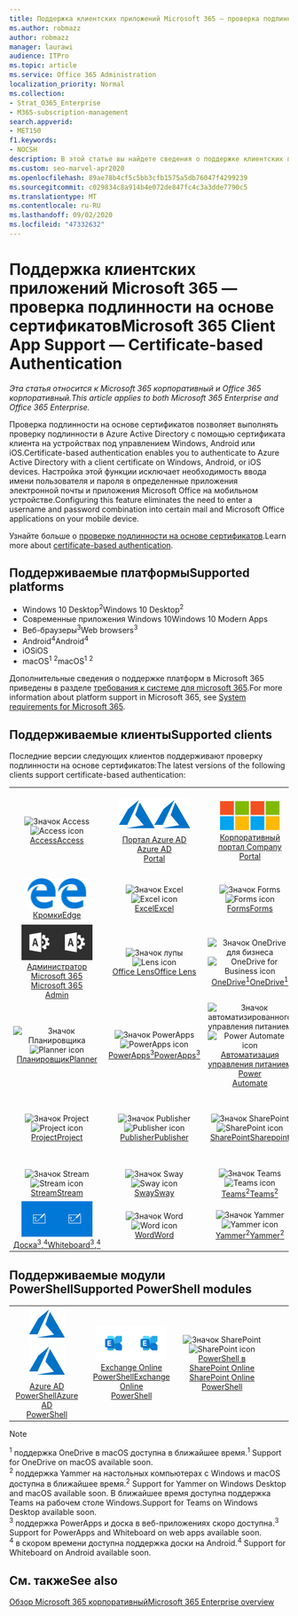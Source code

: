 ```yaml
---
title: Поддержка клиентских приложений Microsoft 365 — проверка подлинности на основе сертификатов
ms.author: robmazz
author: robmazz
manager: laurawi
audience: ITPro
ms.topic: article
ms.service: Office 365 Administration
localization_priority: Normal
ms.collection:
- Strat_O365_Enterprise
- M365-subscription-management
search.appverid:
- MET150
f1.keywords:
- NOCSH
description: В этой статье вы найдете сведения о поддержке клиентских приложений Microsoft 365 для проверки подлинности на основе сертификатов.
ms.custom: seo-marvel-apr2020
ms.openlocfilehash: 89ae78b4cf5c5bb3cfb1575a5db76047f4299239
ms.sourcegitcommit: c029834c8a914b4e072de847fc4c3a3dde7790c5
ms.translationtype: MT
ms.contentlocale: ru-RU
ms.lasthandoff: 09/02/2020
ms.locfileid: "47332632"
---
```

# <a name="microsoft-365-client-app-support--certificate-based-authentication"></a><span data-ttu-id="30737-103">Поддержка клиентских приложений Microsoft 365 — проверка подлинности на основе сертификатов</span><span class="sxs-lookup"><span data-stu-id="30737-103">Microsoft 365 Client App Support — Certificate-based Authentication</span></span>

<span data-ttu-id="30737-104">*Эта статья относится к Microsoft 365 корпоративный и Office 365 корпоративный.*</span><span class="sxs-lookup"><span data-stu-id="30737-104">*This article applies to both Microsoft 365 Enterprise and Office 365 Enterprise.*</span></span>

<span data-ttu-id="30737-105">Проверка подлинности на основе сертификатов позволяет выполнять проверку подлинности в Azure Active Directory с помощью сертификата клиента на устройствах под управлением Windows, Android или iOS.</span><span class="sxs-lookup"><span data-stu-id="30737-105">Certificate-based authentication enables you to authenticate to Azure Active Directory with a client certificate on Windows, Android, or iOS devices.</span></span> <span data-ttu-id="30737-106">Настройка этой функции исключает необходимость ввода имени пользователя и пароля в определенные приложения электронной почты и приложения Microsoft Office на мобильном устройстве.</span><span class="sxs-lookup"><span data-stu-id="30737-106">Configuring this feature eliminates the need to enter a username and password combination into certain mail and Microsoft Office applications on your mobile device.</span></span>

<span data-ttu-id="30737-107">Узнайте больше о [проверке подлинности на основе сертификатов](https://docs.microsoft.com/azure/active-directory/authentication/active-directory-certificate-based-authentication-get-started).</span><span class="sxs-lookup"><span data-stu-id="30737-107">Learn more about [certificate-based authentication](https://docs.microsoft.com/azure/active-directory/authentication/active-directory-certificate-based-authentication-get-started).</span></span>

## <a name="supported-platforms"></a><span data-ttu-id="30737-108">Поддерживаемые платформы</span><span class="sxs-lookup"><span data-stu-id="30737-108">Supported platforms</span></span>

 - <span data-ttu-id="30737-109">Windows 10 Desktop<sup>2</sup></span><span class="sxs-lookup"><span data-stu-id="30737-109">Windows 10 Desktop<sup>2</sup></span></span>
 - <span data-ttu-id="30737-110">Современные приложения Windows 10</span><span class="sxs-lookup"><span data-stu-id="30737-110">Windows 10 Modern Apps</span></span>
 - <span data-ttu-id="30737-111">Веб-браузеры<sup>3</sup></span><span class="sxs-lookup"><span data-stu-id="30737-111">Web browsers<sup>3</sup></span></span>
 - <span data-ttu-id="30737-112">Android<sup>4</sup></span><span class="sxs-lookup"><span data-stu-id="30737-112">Android<sup>4</sup></span></span>
 - <span data-ttu-id="30737-113">iOS</span><span class="sxs-lookup"><span data-stu-id="30737-113">iOS</span></span>
 - <span data-ttu-id="30737-114">macOS<sup>1</sup> <sup>2</sup></span><span class="sxs-lookup"><span data-stu-id="30737-114">macOS<sup>1</sup> <sup>2</sup></span></span>

<span data-ttu-id="30737-115">Дополнительные сведения о поддержке платформ в Microsoft 365 приведены в разделе [требования к системе для microsoft 365](https://products.office.com/office-system-requirements).</span><span class="sxs-lookup"><span data-stu-id="30737-115">For more information about platform support in Microsoft 365, see [System requirements for Microsoft 365](https://products.office.com/office-system-requirements).</span></span>

## <a name="supported-clients"></a><span data-ttu-id="30737-116">Поддерживаемые клиенты</span><span class="sxs-lookup"><span data-stu-id="30737-116">Supported clients</span></span>

<span data-ttu-id="30737-117">Последние версии следующих клиентов поддерживают проверку подлинности на основе сертификатов:</span><span class="sxs-lookup"><span data-stu-id="30737-117">The latest versions of the following clients support certificate-based authentication:</span></span>

| | | | | | |
|:---:|:---:|:---:|:---:|:---:|:---:|
| <span data-ttu-id="30737-118">![Значок Access](../media/o365-access-64x64.png)</span><span class="sxs-lookup"><span data-stu-id="30737-118">![Access icon](../media/o365-access-64x64.png)</span></span> <br> [<span data-ttu-id="30737-119">Access</span><span class="sxs-lookup"><span data-stu-id="30737-119">Access</span></span>](https://products.office.com/access) | <span data-ttu-id="30737-120">![Значок Azure](../media/o365-azure-64x64.png)</span><span class="sxs-lookup"><span data-stu-id="30737-120">![Azure icon](../media/o365-azure-64x64.png)</span></span> <br> [<span data-ttu-id="30737-121">Портал Azure AD <br></span><span class="sxs-lookup"><span data-stu-id="30737-121">Azure AD <br> Portal </span></span>](https://azure.microsoft.com/features/azure-portal/) | <span data-ttu-id="30737-122">![Значок портала компании](../media/o365-microsoft-64x64.png)</span><span class="sxs-lookup"><span data-stu-id="30737-122">![Company portal icon](../media/o365-microsoft-64x64.png)</span></span> <br> [<span data-ttu-id="30737-123">Корпоративный <br> портал </span><span class="sxs-lookup"><span data-stu-id="30737-123">Company <br> Portal </span></span>](https://docs.microsoft.com/intune-user-help/sign-in-to-the-company-portal) | <span data-ttu-id="30737-124">![Значок delve](../media/o365-delve-64x64.png)</span><span class="sxs-lookup"><span data-stu-id="30737-124">![Delve icon](../media/o365-delve-64x64.png)</span></span> <br> [<span data-ttu-id="30737-125">Delve</span><span class="sxs-lookup"><span data-stu-id="30737-125">Delve</span></span>](https://products.office.com/business/intelligent-search) | <span data-ttu-id="30737-126">![Значок Dynamics 365](../media/o365-dynamics365-64x64.png)</span><span class="sxs-lookup"><span data-stu-id="30737-126">![Dynamics 365 icon](../media/o365-dynamics365-64x64.png)</span></span> <br> [<span data-ttu-id="30737-127">Dynamics 365</span><span class="sxs-lookup"><span data-stu-id="30737-127">Dynamics 365</span></span>](https://dynamics.microsoft.com) 
| <span data-ttu-id="30737-128">![Значок пограничного сервера](../media/o365-edge-64x64.png)</span><span class="sxs-lookup"><span data-stu-id="30737-128">![Edge icon](../media/o365-edge-64x64.png)</span></span> <br> [<span data-ttu-id="30737-129">Кромки</span><span class="sxs-lookup"><span data-stu-id="30737-129">Edge</span></span>](https://www.microsoft.com/windows/microsoft-edge) | <span data-ttu-id="30737-130">![Значок Excel](../media/o365-excel-64x64.png)</span><span class="sxs-lookup"><span data-stu-id="30737-130">![Excel icon](../media/o365-excel-64x64.png)</span></span> <br> [<span data-ttu-id="30737-131">Excel</span><span class="sxs-lookup"><span data-stu-id="30737-131">Excel</span></span>](https://products.office.com/excel) | <span data-ttu-id="30737-132">![Значок Forms](../media/o365-forms-64x64.png)</span><span class="sxs-lookup"><span data-stu-id="30737-132">![Forms icon](../media/o365-forms-64x64.png)</span></span> <br> [<span data-ttu-id="30737-133">Forms</span><span class="sxs-lookup"><span data-stu-id="30737-133">Forms</span></span>](https://flow.microsoft.com/connectors/shared_microsoftforms/microsoft-forms/) | <span data-ttu-id="30737-134">![Значок Kaizala](../media/o365-kaizala-64x64.png)</span><span class="sxs-lookup"><span data-stu-id="30737-134">![Kaizala icon](../media/o365-kaizala-64x64.png)</span></span> <br> [<span data-ttu-id="30737-135">Kaizala</span><span class="sxs-lookup"><span data-stu-id="30737-135">Kaizala</span></span>](https://products.office.com/en/business/microsoft-kaizala) | <span data-ttu-id="30737-136">![Значок Office.com](../media/o365-office-64x64.png)</span><span class="sxs-lookup"><span data-stu-id="30737-136">![Office.com icon](../media/o365-office-64x64.png)</span></span> <br> [<span data-ttu-id="30737-137">Office.com</span><span class="sxs-lookup"><span data-stu-id="30737-137">Office.com</span></span>](https://www.office.com/) 
| <span data-ttu-id="30737-138">![Значок администратора Office 365](../media/o365-o365admin-64x64.png)</span><span class="sxs-lookup"><span data-stu-id="30737-138">![Office 365 Admin icon](../media/o365-o365admin-64x64.png)</span></span> <br> [<span data-ttu-id="30737-139">Администратор Microsoft 365 <br></span><span class="sxs-lookup"><span data-stu-id="30737-139">Microsoft 365 <br> Admin</span></span>](https://products.office.com/business/manage-office-365-admin-app) | <span data-ttu-id="30737-140">![Значок лупы](../media/o365-lens-64x64.png)</span><span class="sxs-lookup"><span data-stu-id="30737-140">![Lens icon](../media/o365-lens-64x64.png)</span></span> <br> [<span data-ttu-id="30737-141">Office Lens</span><span class="sxs-lookup"><span data-stu-id="30737-141">Office Lens</span></span>](https://www.microsoft.com/p/office-lens/9wzdncrfj3t8?activetab=pivot%3Aoverviewtab) | <span data-ttu-id="30737-142">![Значок OneDrive для бизнеса](../media/o365-OneDrive-64x64.png)</span><span class="sxs-lookup"><span data-stu-id="30737-142">![OneDrive for Business icon](../media/o365-OneDrive-64x64.png)</span></span> <br> [<span data-ttu-id="30737-143">OneDrive<sup>1</sup></span><span class="sxs-lookup"><span data-stu-id="30737-143">OneDrive<sup>1</sup></span></span>](https://products.office.com/onedrive-for-business/online-cloud-storage) |  <span data-ttu-id="30737-144">![Значок OneNote](../media/o365-OneNote-64x64.png)</span><span class="sxs-lookup"><span data-stu-id="30737-144">![OneNote icon](../media/o365-OneNote-64x64.png)</span></span> <br> [<span data-ttu-id="30737-145">OneNote</span><span class="sxs-lookup"><span data-stu-id="30737-145">OneNote</span></span>](https://products.office.com/onenote) | <span data-ttu-id="30737-146">![Значок Outlook](../media/o365-outlook-64x64.png)</span><span class="sxs-lookup"><span data-stu-id="30737-146">![Outlook icon](../media/o365-outlook-64x64.png)</span></span> <br> [<span data-ttu-id="30737-147">Outlook</span><span class="sxs-lookup"><span data-stu-id="30737-147">Outlook</span></span>](https://products.office.com/outlook) 
| <span data-ttu-id="30737-148">![Значок Планировщика](../media/o365-planner-64x64.png)</span><span class="sxs-lookup"><span data-stu-id="30737-148">![Planner icon](../media/o365-planner-64x64.png)</span></span> <br> [<span data-ttu-id="30737-149">Планировщик</span><span class="sxs-lookup"><span data-stu-id="30737-149">Planner</span></span>](https://products.office.com/business/task-management-software) | <span data-ttu-id="30737-150">![Значок PowerApps](../media/o365-powerapps-64x64.png)</span><span class="sxs-lookup"><span data-stu-id="30737-150">![PowerApps icon](../media/o365-powerapps-64x64.png)</span></span> <br> [<span data-ttu-id="30737-151">PowerApps<sup>3</sup></span><span class="sxs-lookup"><span data-stu-id="30737-151">PowerApps<sup>3</sup></span></span>](https://powerapps.microsoft.com) | <span data-ttu-id="30737-152">![Значок автоматизированного управления питанием](../media/o365-flow-64x64.png)</span><span class="sxs-lookup"><span data-stu-id="30737-152">![Power Automate icon](../media/o365-flow-64x64.png)</span></span> <br> [<span data-ttu-id="30737-153">Автоматизация управления питанием <br></span><span class="sxs-lookup"><span data-stu-id="30737-153">Power <br> Automate</span></span>](https://flow.microsoft.com) | <span data-ttu-id="30737-154">![Значок PowerBI](../media/o365-powerbi-64x64.png)</span><span class="sxs-lookup"><span data-stu-id="30737-154">![PowerBI icon](../media/o365-powerbi-64x64.png)</span></span> <br> [<span data-ttu-id="30737-155">Power BI</span><span class="sxs-lookup"><span data-stu-id="30737-155">Power BI</span></span>](https://powerbi.microsoft.com)| <span data-ttu-id="30737-156">![Значок PowerPoint](../media/o365-powerpoint-64x64.png)</span><span class="sxs-lookup"><span data-stu-id="30737-156">![PowerPoint icon](../media/o365-powerpoint-64x64.png)</span></span> <br> [<span data-ttu-id="30737-157">PowerPoint</span><span class="sxs-lookup"><span data-stu-id="30737-157">PowerPoint</span></span>](https://products.office.com/powerpoint) 
| <span data-ttu-id="30737-158">![Значок Project](../media/o365-project-64x64.png)</span><span class="sxs-lookup"><span data-stu-id="30737-158">![Project icon](../media/o365-project-64x64.png)</span></span> <br> [<span data-ttu-id="30737-159">Project</span><span class="sxs-lookup"><span data-stu-id="30737-159">Project</span></span>](https://products.office.com/project) | <span data-ttu-id="30737-160">![Значок Publisher](../media/o365-publisher-64x64.png)</span><span class="sxs-lookup"><span data-stu-id="30737-160">![Publisher icon](../media/o365-publisher-64x64.png)</span></span> <br> [<span data-ttu-id="30737-161">Publisher</span><span class="sxs-lookup"><span data-stu-id="30737-161">Publisher</span></span>](https://products.office.com/publisher) | <span data-ttu-id="30737-162">![Значок SharePoint](../media/o365-sharepoint-64x64.png)</span><span class="sxs-lookup"><span data-stu-id="30737-162">![SharePoint icon](../media/o365-sharepoint-64x64.png)</span></span> <br> [<span data-ttu-id="30737-163">SharePoint</span><span class="sxs-lookup"><span data-stu-id="30737-163">Sharepoint</span></span>](https://products.office.com/sharepoint) | <span data-ttu-id="30737-164">![Значок Skype для бизнеса](../media/o365-skypeforbusiness-64x64.png)</span><span class="sxs-lookup"><span data-stu-id="30737-164">![Skype for Business icon](../media/o365-skypeforbusiness-64x64.png)</span></span> <br> [<span data-ttu-id="30737-165">Skype для <br> бизнеса</span><span class="sxs-lookup"><span data-stu-id="30737-165">Skype for <br> Business</span></span>](https://www.skype.com/business/) | <span data-ttu-id="30737-166">![Значок клейких заметок](../media/o365-stickynotes-64x64.png)</span><span class="sxs-lookup"><span data-stu-id="30737-166">![Sticky Notes icon](../media/o365-stickynotes-64x64.png)</span></span> <br> [<span data-ttu-id="30737-167">Клейкие заметки</span><span class="sxs-lookup"><span data-stu-id="30737-167">Sticky Notes</span></span>](https://www.microsoft.com/p/microsoft-sticky-notes/9nblggh4qghw) 
| <span data-ttu-id="30737-168">![Значок Stream](../media/o365-stream-64x64.png)</span><span class="sxs-lookup"><span data-stu-id="30737-168">![Stream icon](../media/o365-stream-64x64.png)</span></span> <br> [<span data-ttu-id="30737-169">Stream</span><span class="sxs-lookup"><span data-stu-id="30737-169">Stream</span></span>](https://stream.microsoft.com) | <span data-ttu-id="30737-170">![Значок Sway](../media/o365-sway-64x64.png)</span><span class="sxs-lookup"><span data-stu-id="30737-170">![Sway icon](../media/o365-sway-64x64.png)</span></span> <br> [<span data-ttu-id="30737-171">Sway</span><span class="sxs-lookup"><span data-stu-id="30737-171">Sway</span></span>](https://sway.com) | <span data-ttu-id="30737-172">![Значок Teams](../media/o365-teams-64x64.png)</span><span class="sxs-lookup"><span data-stu-id="30737-172">![Teams icon](../media/o365-teams-64x64.png)</span></span> <br> [<span data-ttu-id="30737-173">Teams<sup>2</sup></span><span class="sxs-lookup"><span data-stu-id="30737-173">Teams<sup>2</sup></span></span>](https://products.office.com/microsoft-teams/group-chat-software) | <span data-ttu-id="30737-174">![Значок "to do"](../media/o365-todo-64x64.png)</span><span class="sxs-lookup"><span data-stu-id="30737-174">![To Do icon](../media/o365-todo-64x64.png)</span></span> <br> [<span data-ttu-id="30737-175">To-Do</span><span class="sxs-lookup"><span data-stu-id="30737-175">To Do</span></span>](https://todo.microsoft.com) | <span data-ttu-id="30737-176">![Значок Visio](../media/o365-visio-64x64.png)</span><span class="sxs-lookup"><span data-stu-id="30737-176">![Visio icon](../media/o365-visio-64x64.png)</span></span> <br> [<span data-ttu-id="30737-177">Visio</span><span class="sxs-lookup"><span data-stu-id="30737-177">Visio</span></span>](https://products.office.com/visio/flowchart-software) 
| <span data-ttu-id="30737-178">![Значок Доски](../media/o365-whiteboard-64x64.png)</span><span class="sxs-lookup"><span data-stu-id="30737-178">![Whiteboard icon](../media/o365-whiteboard-64x64.png)</span></span> <br> [<span data-ttu-id="30737-179">Доска<sup>3</sup>,<sup>4</sup></span><span class="sxs-lookup"><span data-stu-id="30737-179">Whiteboard<sup>3</sup>,<sup>4</sup></span></span>](https://whiteboard.microsoft.com/) | <span data-ttu-id="30737-180">![Значок Word](../media/o365-word-64x64.png)</span><span class="sxs-lookup"><span data-stu-id="30737-180">![Word icon](../media/o365-word-64x64.png)</span></span> <br> [<span data-ttu-id="30737-181">Word</span><span class="sxs-lookup"><span data-stu-id="30737-181">Word</span></span>](https://products.office.com/word) | <span data-ttu-id="30737-182">![Значок Yammer](../media/o365-yammer-64x64.png)</span><span class="sxs-lookup"><span data-stu-id="30737-182">![Yammer icon](../media/o365-yammer-64x64.png)</span></span> <br> [<span data-ttu-id="30737-183">Yammer<sup>2</sup></span><span class="sxs-lookup"><span data-stu-id="30737-183">Yammer<sup>2</sup></span></span>](https://products.office.com/yammer/yammer-overview) |

## <a name="supported-powershell-modules"></a><span data-ttu-id="30737-184">Поддерживаемые модули PowerShell</span><span class="sxs-lookup"><span data-stu-id="30737-184">Supported PowerShell modules</span></span>

| | | | | | |
|:---:|:---:|:---:|:---:|:---:|:---:|
| <span data-ttu-id="30737-185">![Значок Azure](../media/o365-azure-64x64.png)</span><span class="sxs-lookup"><span data-stu-id="30737-185">![Azure icon](../media/o365-azure-64x64.png)</span></span> <br> [<span data-ttu-id="30737-186">Azure AD <br> PowerShell</span><span class="sxs-lookup"><span data-stu-id="30737-186">Azure AD <br> PowerShell</span></span>](https://docs.microsoft.com/powershell/azure/active-directory/overview?view=azureadps-2.0) | <span data-ttu-id="30737-187">![Значок Exchange](../media/o365-exchange-64x64.png)</span><span class="sxs-lookup"><span data-stu-id="30737-187">![Exchange icon](../media/o365-exchange-64x64.png)</span></span> <br> [<span data-ttu-id="30737-188">Exchange Online <br> PowerShell</span><span class="sxs-lookup"><span data-stu-id="30737-188">Exchange Online <br> PowerShell</span></span>](https://docs.microsoft.com/powershell/exchange/exchange-online/exchange-online-powershell?view=exchange-ps) | <span data-ttu-id="30737-189">![Значок SharePoint](../media/o365-sharepoint-64x64.png)</span><span class="sxs-lookup"><span data-stu-id="30737-189">![SharePoint icon](../media/o365-sharepoint-64x64.png)</span></span> <br> [<span data-ttu-id="30737-190">PowerShell в SharePoint Online <br></span><span class="sxs-lookup"><span data-stu-id="30737-190">SharePoint Online <br> PowerShell</span></span>](https://docs.microsoft.com/powershell/sharepoint/sharepoint-online/connect-sharepoint-online)

> [!NOTE]
> <span data-ttu-id="30737-191"><sup>1</sup> поддержка OneDrive в macOS доступна в ближайшее время.</span><span class="sxs-lookup"><span data-stu-id="30737-191"><sup>1</sup> Support for OneDrive on macOS available soon.</span></span> <br>
> <span data-ttu-id="30737-192"><sup>2</sup> поддержка Yammer на настольных компьютерах с Windows и macOS доступна в ближайшее время.</span><span class="sxs-lookup"><span data-stu-id="30737-192"><sup>2</sup> Support for Yammer on Windows Desktop and macOS available soon.</span></span> <span data-ttu-id="30737-193">В ближайшее время доступна поддержка Teams на рабочем столе Windows.</span><span class="sxs-lookup"><span data-stu-id="30737-193">Support for Teams on Windows Desktop available soon.</span></span><br>
> <span data-ttu-id="30737-194"><sup>3</sup> поддержка PowerApps и доска в веб-приложениях скоро доступна.</span><span class="sxs-lookup"><span data-stu-id="30737-194"><sup>3</sup> Support for PowerApps and Whiteboard on web apps available soon.</span></span> <br>
> <span data-ttu-id="30737-195"><sup>4</sup> в скором времени доступна поддержка доски на Android.</span><span class="sxs-lookup"><span data-stu-id="30737-195"><sup>4</sup> Support for Whiteboard on Android available soon.</span></span>

## <a name="see-also"></a><span data-ttu-id="30737-196">См. также</span><span class="sxs-lookup"><span data-stu-id="30737-196">See also</span></span>

[<span data-ttu-id="30737-197">Обзор Microsoft 365 корпоративный</span><span class="sxs-lookup"><span data-stu-id="30737-197">Microsoft 365 Enterprise overview</span></span>](microsoft-365-overview.md)
